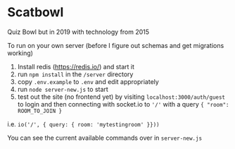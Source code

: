 Scatbowl
======

Quiz Bowl but in 2019 with technology from 2015

To run on your own server (before I figure out schemas and get migrations working)

1. Install redis (https://redis.io/) and start it
2. run `npm install` in the `/server` directory
3. copy `.env.example` to `.env` and edit appropriately
4. run `node server-new.js` to start
5. test out the site (no frontend yet) by visiting `localhost:3000/auth/guest` to login and then connecting with socket.io to `'/'` with a query `{ "room": ROOM_TO_JOIN }`

i.e. `io('/', { query: { room: 'mytestingroom' }}))`

You can see the current available commands over in `server-new.js`
